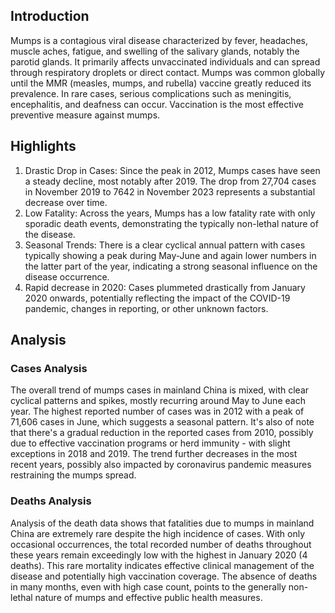 ## Introduction

Mumps is a contagious viral disease characterized by fever, headaches, muscle aches, fatigue, and swelling of the salivary glands, notably the parotid glands. It primarily affects unvaccinated individuals and can spread through respiratory droplets or direct contact. Mumps was common globally until the MMR (measles, mumps, and rubella) vaccine greatly reduced its prevalence. In rare cases, serious complications such as meningitis, encephalitis, and deafness can occur. Vaccination is the most effective preventive measure against mumps.

## Highlights

1. Drastic Drop in Cases: Since the peak in 2012, Mumps cases have seen a steady decline, most notably after 2019. The drop from 27,704 cases in November 2019 to 7642 in November 2023 represents a substantial decrease over time. <br/>
2. Low Fatality: Across the years, Mumps has a low fatality rate with only sporadic death events, demonstrating the typically non-lethal nature of the disease. <br/>
3. Seasonal Trends: There is a clear cyclical annual pattern with cases typically showing a peak during May-June and again lower numbers in the latter part of the year, indicating a strong seasonal influence on the disease occurrence. <br/>
4. Rapid decrease in 2020: Cases plummeted drastically from January 2020 onwards, potentially reflecting the impact of the COVID-19 pandemic, changes in reporting, or other unknown factors.
## Analysis

### Cases Analysis
The overall trend of mumps cases in mainland China is mixed, with clear cyclical patterns and spikes, mostly recurring around May to June each year. The highest reported number of cases was in 2012 with a peak of 71,606 cases in June, which suggests a seasonal pattern. It's also of note that there's a gradual reduction in the reported cases from 2010, possibly due to effective vaccination programs or herd immunity - with slight exceptions in 2018 and 2019. The trend further decreases in the most recent years, possibly also impacted by coronavirus pandemic measures restraining the mumps spread.

### Deaths Analysis
Analysis of the death data shows that fatalities due to mumps in mainland China are extremely rare despite the high incidence of cases. With only occasional occurrences, the total recorded number of deaths throughout these years remain exceedingly low with the highest in January 2020 (4 deaths). This rare mortality indicates effective clinical management of the disease and potentially high vaccination coverage. The absence of deaths in many months, even with high case count, points to the generally non-lethal nature of mumps and effective public health measures.

